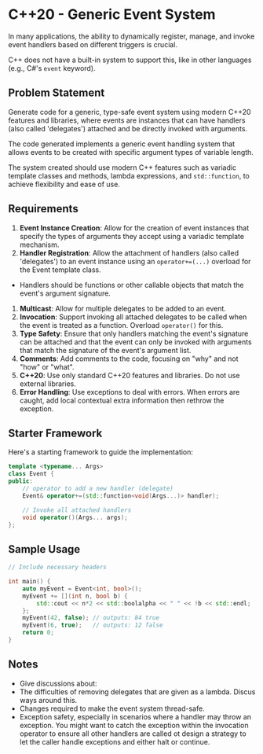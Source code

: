 # C++20 - Generic Event System

In many applications, the ability to dynamically register, manage, and invoke event handlers based on different triggers is crucial. 

C++ does not have a built-in system to support this, like in other languages (e.g., C#'s `event` keyword).

## Problem Statement

Generate code for a generic, type-safe event system using modern C++20 features and libraries, where events are instances that can have handlers (also called 'delegates') attached and be directly invoked with arguments.

The code generated implements a generic event handling system that allows events to be created with specific argument types of variable length.

The system created should use modern C++ features such as variadic template classes and methods, lambda expressions, and `std::function`, to achieve flexibility and ease of use.

## Requirements

1. **Event Instance Creation**: Allow for the creation of event instances that specify the types of arguments they accept using a variadic template mechanism.
1. **Handler Registration**: Allow the attachment of handlers (also called 'delegates') to an event instance using an `operator+=(...)` overload for the Event template class. 
 * Handlers should be functions or other callable objects that match the event's argument signature.
1. **Multicast**: Allow for multiple delegates to be added to an event. 
1. **Invocation**: Support invoking all attached delegates to be called when the event is treated as a function. Overload `operator()` for this.
1. **Type Safety**: Ensure that only handlers matching the event's signature can be attached and that the event can only be invoked with arguments that match the signature of the event's argument list.
1. **Comments**: Add comments to the code, focusing on "why" and not "how" or "what".
1. **C++20**: Use only standard C++20 features and libraries. Do not use external libraries.
1. **Error Handling**: Use exceptions to deal with errors. When errors are caught, add local contextual extra information then rethrow the exception.

## Starter Framework

Here's a starting framework to guide the implementation:

```cpp
template <typename... Args>
class Event {
public:
    // operator to add a new handler (delegate)
    Event& operator+=(std::function<void(Args...)> handler);

    // Invoke all attached handlers
    void operator()(Args... args);
};
```

## Sample Usage

```cpp
// Include necessary headers

int main() {
    auto myEvent = Event<int, bool>();
    myEvent += [](int n, bool b) {
        std::cout << n*2 << std::boolalpha << " " << !b << std::endl;
    };
    myEvent(42, false); // outputs: 84 true
    myEvent(6, true);   // outputs: 12 false
    return 0;
}
```

## Notes

* Give discussions about:
 * The difficulties of removing delegates that are given as a lambda. Discus ways around this.
 * Changes required to make the event system thread-safe.
 * Exception safety, especially in scenarios where a handler may throw an exception. You might want to catch the exception within the invocation operator to ensure all other handlers are called ot design a strategy to let the caller handle exceptions and either halt or continue.


